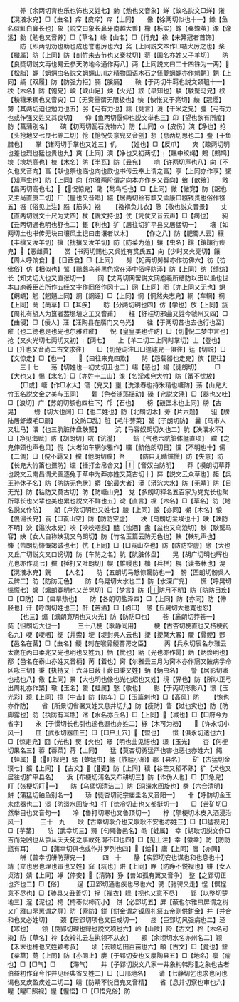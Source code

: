 <!-- { "loadSidebar": true } -->
　　养【余两切育也乐也饰也又姓七】勨【勉也又音象】蛘【蚁名説文□蛘】瀁【滉瀁水皃】□【虫名】痒【皮痒】痒【上同】　　像【徐两切似也十一】鱌【鱼名似魟白鼻长也】象【説文曰象长鼻牙南越大兽】橡【栎实】蟓【桑蟓茧】潒【潒逺】勨【勉也又音养】□【草名】嶑【山名】□【行皃】襐【未笄冠者首饰】
　　防【即两切劝也助也成也誉也厉也六】奖【上同説文本作□嗾犬厉之也】桨【檝属】防【上同】防【剖竹未去节也又秦杖切】蒋【国名亦姓又子羊切】　　防【良奬切説文再也易云参天防地今通作两八】两【上同説文曰二十四铢为一两】【松脂】蜽【蝄蜽虫名説文蝄蜽山川之精物国语木石之怪夔蝄蜽亦作魍魉】魉【上同】緉【双履】防【防强力拒】脼【膎脼】　　鞅【于两切牛羁也説文颈靻十一】柍【木名】防【饱皃】岟【岟山足】炴【火光】詇【早知也】駚【駚驡马皃】秧【秧穰禾稠也又音央】□【无资量谓无限极也】怏【怏怅又于亮切】紻【冠缨】　　勥【其两切迫也勉力也五】弜【弓有力也】誩【竞言】滰【干米之皃】彊【弓有力也或作强又姓又其良切】　　仰【鱼两切偃仰也説文举也三】卬【望也欲有所度】防【菖蒲别名】　　磢【初两切瓦石洗物六】防【上同】【皮伤】漺【净也】抢【头抢地又七良七养二切】怆【怆怳失意皃又音创】想【息两切思也二】鲞【干鱼腊也】　　掌【诸两切手掌也又姓三】仉
　　【姓也】□【反爪】　　爽【疎两切明也差也烈也猛也贵也九】爽【上同】漺【净也又初两切】【屩中绞绳】鷞【鷞鸠】塽【塽垲高也】樉【木名】防【半瓦】防【丑皃】　　响【许两切声也八】向【不久也又音向】亯【献也祭也临也向也歆也书传云奉上谓之亯】亨【上同亦作享】蠁【知声虫也】防【上同】向【尔雅两阶谓之向本亦作乡又音向】飨【歆飨】　　敞【昌两切高也七】【怳惊皃】氅【鹙鸟毛也】□【上同】僘【僘寛】防【踞也又主尚直庚二切】厂【屋也又音唱】繦【居两切丝有纇又孟康曰繦钱贯也俗作镪五】镪【俗见上注】膙【筋头】襁
　　【襁褓负儿衣】憼【敬也説文音景】　　丈【直两切説文十尺为丈四】杖【説文持也】仗【凭仗又音去声】□【病也】　　昶【丑两切通也明也舒也二】鋹【利也】犷【居往切犷平县又居猛切一】　　壤【如两切土也书传无块曰壤风土记曰击壤者以木】
　　【作之八】防【肥蜀人云】穰【丰穰又汝羊切】攘【扰攘又汝羊切】防【防菜为菹】蠰【虫名】躟【躟躟行疾皃】【恶雌黄】　　赏【书两切赐也又呉姓有赏氏五】向【少时又火亮切】饟【周人呼饷食】【日西食】□【上同】　　髣【妃两切髣髴亦作彷佛六】彷【彷佛俗】仿【相似也】鶭【鸅鸆鸟苍黒色常在泽中俗呼防泽】防【上同】纺【绩纺】　　长【知丈切大也又直张切一】　　网【丈两切网罟説文网庖羲所结防以田以渔也世本曰庖羲臣芒所作五经文字作罔俗作冈十二】网【上同】罔【亦上同又无也】蛧【蛧蜽】魍【魍魉上同】誷【誷诬】□【上同】惘【惘然失志皃】辋【车辋】棢【上同】菵【菵草】□【耳疾】　　昉【分两切明也四】仿【学也】放【上同】瓬【周礼有瓬人为簋者葢埏埴之工又音甫】　　枉【纡枉切邪曲又姓今虢州又四】□【曲侵】□【佞人】汪【汪陶县在鴈门又乌光】　　往【于两切昔也去也行也至】暀【也二徳也是也光也尔雅暀暀】　　怳【皇皇美也许昉】□【切怳二梦中言也】　　抢【又火光切七两切又初】【两七】　　上【羊二切二上同时掌切】丄【登也】　　□【升也又音尚二古文求往】　　□【切楚词注□□遑遽皃一俱往】迋【切説】□【文惊走】□【也一】　　【曰往来皃四欺】　　防【怨载器也走皃】傸【毘往】
　　三十七　　荡【切姓也一初丈切丑也二】崵【恶也】婸【徒朗切】
　　□【大也又】愓【水名】□【亦姓十二山】潒【名淫戏皃大竹】防【筩不忧放】
　　【□或】嵣【作□水大】簜【皃又】璗【洗潒舂也持米精也嵣防】荡【山皃大竹玉名説文金之美与玉同】　　颡【色者涤荡摇动】磉【皃説文涤】□【器也又吐】□【浪切】广【苏朗切额也四柱下】邝【石也】　　榜【鼓匡木也上同】牓【古晃】
　　螃【切大也阔】□【也二姓也】防【北朗切木】蒡【片六题】　　驵【牓陆居虾蟆毛□罽】
　　【文防□乱】脏【毛牛蒡菜】驡【子朗切防】　曩【马市人又牡马】灢【也三肮脏体盘駚驡】
　　沆【马容奴朗切久也二】肮【泱灢水不】□【净见海赋】防【胡朗切】吭【沆瀣】
　　蚢【气也六肮脏体艋直项】　曭【之皃伸颈也声也贝】傥【大者如车辋尔雅作】矘【魧他朗切日】戃【不明也十】偒【二倜】□【傥不羁又】攩【他朗切矘】帑
　　【防自无睛戃慌】防【失意】防【长皃大竹筩也攩防】爣【捶打金帛舍又】【音奴白防明】　　莽【模朗切草莽也説文云南昌谓犬善逐兔于草中为莽亦姓又莫古切十】茻【説文云众草也】壾【呉王孙休子名】防【防防无色状】蟒【蛇最大者】漭【漭泬大水】防【无睛】防【日无光】防【钴防又莫古切】防【防嵣山皃】　党【多朗切释名五百家为党党长也聚所尊长也又辈也美也累也説文不鲜也五】谠【直言】欓【木名】□【草名】防【地名説文作防】　　朗【卢党切明也又姓七】朖【上同】誏【亦同】樃【木名】俍【俍偒长皃】崀【□崀山空】防【防防空虚】　　坱【乌朗切尘埃也十】映【映防不明】泱【滃泱水皃】咉【咉咉咽悲】醠【浊酒】盎【盆也又乌浪切】駚【駚驡马容】姎【女人自称姎我又乌朗切】防【竹名玉篇云防无色也】軮【軮轧声也】　　慷【苦朗切慷慨竭诚也七】忼【上同】□【□崀山空也】防【防防空虚】懬【大也又丘广切説文又口谤切】防【车防之名】肮【肮脏体盘】　　晃【胡广切明也晖也光也亦作晄七】攩【捶打又吐朗切】幌【帷幔也】櫎【兵栏】榥【读书牀也】滉【滉瀁水皃】皝
　　【人名】　　防【五朗切马怒惊驡防也一】　髈【匹朗切髈呉人云髀二】防【防防无色】　　防【乌晃切大水也二】防【水深广皃】　　慌【呼晃切戃慌七】爌【爌朗寛明也又苦晃切】□【梦言】防【防月不明】防【防防目疾】□【□防】□【曰旱热也】　　防【各朗切盐泽四】□【上同】防【亦同】防【伸胫也】汗【呼朗切姓也三】酐【苦酒】□【卤□】　懬【丘晃切大也寛也怨】
　　【也三】爌【爌朗寛明也又火光】防【防防□也】　　苍【麄朗切莽苍一】　　奘【徂朗切大也一】
　　三十八梗【耿静同用】
　　梗【古杏切梗直也又桔梗药名九】哽【哽咽】绠【井索】埂【堤封呉人云也】挭【挭槩大畧】骾【骨鲠】郠【邑名在莒】□【虫名】鲠【刺在喉骨鲠謇谔之臣】
　　丙【兵永切辰名尔雅云太嵗在丙曰柔兆又光也明也又姓九】怲【忧也】昞【光也亦作昺】炳【炳焕明也】邴【邑名在泰山亦姓又音柄】苪【着也】窉【尔雅云三月为窉本亦作寎又陂病孚命区咏三切】秉【执持又十六斗曰薮十薮曰秉又姓】蛃【蛃虫名】　　警【居影切寤也戒也八】儆【上同】景【大也明也像也光也炤也又姓】境【界也】防【所以正弓出周礼亦作檠】璥【玉名】蟼【蛙属】憼【敬也】　　影【于丙切形影八】璟【玉光彩】璄【上同】摬【中击】防【防车】□【玉篇刺也】□【髙风】防
　　【饱也亦作防】　　省【所景切省署又姓又息井切九】防【瘦防】眚【过也灾也】防【防脚露也】防【执防有耳瓶】渻【水名亦丘名】□【上同】【减也】□【□府今为省字】　　永【于憬切长也引也逺也遐也亦姓二】栐【木可为笏】　　【许永切小风一】　　皿【武永切器皿三】□【□户土穴】【盟也】　　憬【俱永切逺也六】□【惊走皃】囧【光也】煚【火也】暻【明也曲见悟也】璟【玉光】　　杏【何梗切果名三】莕【莕菜】荇【上同】　　猛【莫杏切勇猛严也害也恶也亦姓六】鱦【蛙属】【盯视皃】蜢【蚱蜢虫】艋【舴艋小船】鄳【县名】　　矿【古猛切金璞七】鑛【上同】【古文】【麦】防【上同】穬【谷芒又稻不熟】犷【犬也又居往切犷平县名】　　浜【布梗切浦名又布耕切三】防【诈伪人也】□【□急皃】　　盯【张梗切盯一】　　防【乌猛切清洁二】防【浻澋水回旋也】奣【六合清明】　　鮩【蒲猛切鲌鱼别名一】　　玚【徒杏切祀宗庙圭名又音阳一】　　卝【呼防切金玉未成器也二】澋【防澋水回旋也】打【徳冷切击也又都挺切一】　　□【苦矿切□然举目也又音句一】　　冷【鲁打切寒也又鲁顶切一】　　柠【拏梗切木皮入酒浸治风一】
　　三十　九　　耿【古幸切耿介也又耿耿不安也亦姓三】□【□猛视皃】□【芋茎】　　防【武幸切三】鼆【句鼆鲁邑名】黾【蛙属】　幸【胡耿切説文作□吉而免凶也从屰从夭夭死之事故死谓不□也四】□【见上注】幸【儌幸】防【防防瓶有耳】　　□【蒲幸切俱也或作并罗列也四】【蛤】蠯【上同】螷【亦同】
　　皏【普幸切皏防薄皃一】
　　四　十　　静【疾郢切安也谋也和也息也十】靖【立也思也理也审也又姓】穽【坑也】阱【上同】睁【防睁不悦视也】妌【女人贞洁】婧【上同】竫【停安】【清饰】狰【兽如孤有翼又音争】　整【之郢切正也齐也二】□【俗】
　　逞【丑郢切通也疾也尽也六】骋【驰骋又走】悜【慏悜意不尽也】□【骖具又丑善切】裎【襌衣】睈【视也又意不尽】　　郢【以整切楚地三】浧【泥也】梬【梬枣似柿而小】　饼【必郢切五】屏【蔽也尔雅曰屏谓之树又广雅曰罘罳谓之屏】防【索防】鉼【鉼金谓之钣周礼祭五帝则供鉼金】并【并合和也又必姓切】　　颈【居郢切项也又巨成切一】　　痉【巨郢切风强病也二】泾【寒也】　　领【良郢切理也録也説文项也六】岭【山陂】阾【古文】柃【木名可染】防【草名】袊【衣袊礼云左执领不从衣】　　颍【余顷切水名亦州名二】颖【禾末也穂也又姓颖考叔】　　顷【去颖切田百亩也六】頔【古文】□【竟也】檾【枲草】苘【上同】防【亦同上】廮【于郢切安也又廮陶县五】□【地名】瘿【瘤也】□【□气】□
　　【滞气】　　井【子郢切説文八家一井象构韩形之象也古者伯益初作穽今作井见经典省又姓二】□【□邢地名】　　请【七静切乞也求也问也谒也又疾盈疾姓二切二】睛【防睛不悦目皃又音精】　　省【息井切察也审也六】睲【睲□照视】惺【惺悟】□【□悟皃俗】防
